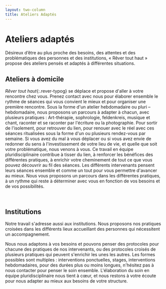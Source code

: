 ```yaml
---
layout: two-column
title: Ateliers Adaptés
---
```

# Ateliers adaptés


Désireux d’être au plus proche des besoins, des attentes et des problématiques des personnes et des institutions, « Rêver tout haut » propose des ateliers pensés et adaptés à différentes situations. 


## Ateliers à domicile

*Rêver tout haut*{:.rever-typog} se déplace et propose d'aller à votre rencontre chez vous.
Prenez contact avec nous pour élaborer ensemble le rythme de séances qui vous convient le mieux et pour organiser une première rencontre.
Sous la forme d'un atelier hebdomadaire ou pluri – hebdomadaire, nous proposons un parcours à adapter à chacun, avec plusieurs pratiques : Art-thérapie, sophrologie, feldenkreis, musique et chant, raconter et se raconter par l'écriture ou la photographie.
Pour sortir de l'isolement, pour retrouver du lien, pour renouer avec le réel avec ces séances ritualisées sous la forme d'un ou plusieurs rendez-vous par semaine. Si vous avez du mal à vous déplacer ou si vous avez envie de redonner du sens à l'investissement de votre lieu de vie, et quelle que soit votre problématique, nous venons à vous. Ce travail en équipe pluridisciplinaire contribue à tisser du lien, à renforcer les bénéfices des différentes pratiques, à enrichir votre cheminement de tout ce que vous pouvez découvrir au fil des séances. Les différents intervenants pensent leurs séances ensemble et comme un tout pour vous permettre d'avancer au mieux. Nous vous proposons un parcours dans les différentes pratiques, à un rythme qui reste à déterminer avec vous en fonction de vos besoins et de vos possibilités. 

​
## Institutions

Notre travail s'adresse aussi aux institutions. Nous proposons nos pratiques croisées dans les différents lieux accueillant des personnes qui nécessitent un accompagnement.

Nous nous adaptons à vos besoins et pouvons penser des protocoles pour chacune des pratiques de nos intervenants, ou des protocoles croisés de plusieurs pratiques qui peuvent s'enrichir les unes les autres. Les formes possibles sont multiples : interventions ponctuelles, stages, interventions hebdomadaires, pour des durées plus ou moins longues, n'hésitez pas à nous contacter pour penser le soin ensemble. L'élaboration du soin en équipe pluridisciplinaire nous tient à cœur, et nous restons à votre écoute pour nous adapter au mieux aux besoins de votre structure.